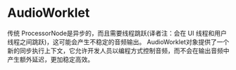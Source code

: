 # AudioWorklet

传统 ProcessorNode是异步的，而且需要线程跳跃(译者注：会在 UI 线程和用户线程之间跳跃)，这可能会产生不稳定的音频输出。 AudioWorklet对象提供了一个新的同步执行上下文，它允许开发人员以编程方式控制音频，而不会在输出音频中产生额外延迟，更加稳定高效。
